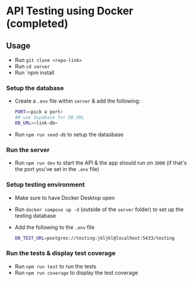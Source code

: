 # API Testing using Docker (completed)

## Usage

- Run `git clone <repo-link>`
- Run `cd server`
- Run `npm install

### Setup the database

- Create a `.env` file within `server` & add the following:
  
    ```sh
    PORT=<pick a port>
    ## use Supabase for DB_URL
    DB_URL=<link-db>
    ```
    
- Run `npm run seed-db` to setup the datasbase

### Run the server

- Run `npm run dev` to start the API & the app should run on `3000` (if that's the port you've set in the `.env` file)

### Setup testing environment

- Make sure to have Docker Desktop open
- Run `docker compose up -d` (outside of the `server` folder) to set up the testing database
- Add the following to the `.env` file

  ```sh
  DB_TEST_URL=postgres://testing:jkljkl@localhost:5433/testing
  ```

### Run the tests & display test coverage

- Run `npm run test` to run the tests
- Run `npm run coverage` to display the test coverage

